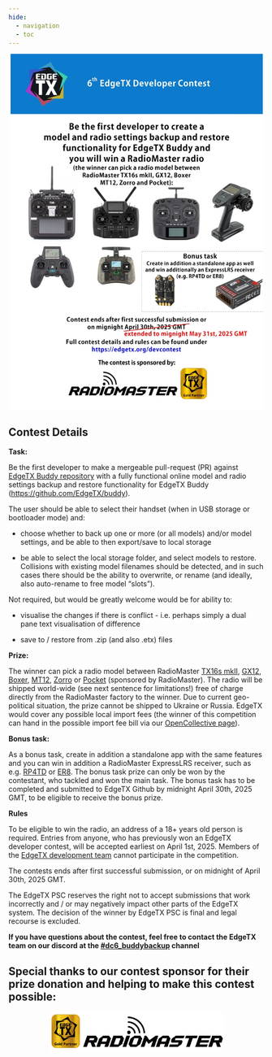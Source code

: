 ```yaml
---
hide:
  - navigation
  - toc
---
```


<p></p> 
<p align="center">
<a><img src="/assets/dc6_poster.jpg?raw=true" align="center" width="497"></a>
</P>

## **Contest Details**

**Task:**

Be the first developer to make a mergeable pull-request (PR) against [EdgeTX Buddy repository](https://github.com/EdgeTX/buddy) with a fully functional online model and radio settings backup and restore functionality for EdgeTX Buddy (https://github.com/EdgeTX/buddy).

The user should be able to select their handset (when in USB storage or bootloader mode) and:

* choose whether to back up one or more (or all models) and/or model settings, and be able to then export/save to local storage

* be able to select the local storage folder, and select models to restore. Collisions with existing model filenames should be detected, and in such cases there should be the ability to overwrite, or rename (and ideally, also auto-rename to free model “slots”). 

Not required, but would be greatly welcome would be for ability to: 

* visualise the changes if there is conflict - i.e. perhaps simply a dual pane text visualisation of difference

* save to / restore from .zip (and also .etx) files


**Prize:**

The winner can pick a radio model between RadioMaster [TX16s mkII](https://www.radiomasterrc.com/products/tx16s-mark-ii-radio-controller), [GX12](https://www.radiomasterrc.com/products/gx12-dual-band-gemini-x-radio-controller), [Boxer](https://www.radiomasterrc.com/products/boxer-radio-controller-m2), [MT12](https://www.radiomasterrc.com/products/mt12-surface-radio-controller), [Zorro](https://www.radiomasterrc.com/products/zorro-radio-controller) or [Pocket](https://www.radiomasterrc.com/products/pocket-radio-controller-m2) (sponsored by RadioMaster). The radio will be shipped world-wide (see next sentence for limitations!) free of charge directly from the RadioMaster factory to the winner. Due to current geo-political situation, the prize cannot be shipped to Ukraine or Russia. EdgeTX would cover any possible local import fees (the winner of this competition can hand in the possible import fee bill via our [OpenCollective page](https://opencollective.com/edgetx/expenses/new)).


**Bonus task:**

As a bonus task, create in addition a standalone app with the same features and you can win in addition a RadioMaster ExpressLRS receiver, such as e.g. [RP4TD](https://www.radiomasterrc.com/products/rp4td-expresslrs-2-4ghz-diversity-receiver) or [ER8](https://www.radiomasterrc.com/products/er8-2-4ghz-elrs-pwm-receiver). The bonus task prize can only be won by the contestant, who tackled and won the main task. The bonus task has to be completed and submitted to EdgeTX Github by midnight April 30th, 2025 GMT, to be eligible to receive the bonus prize.


**Rules**

To be eligible to win the radio, an address of a 18+ years old person is required. Entries from anyone, who has previously won an EdgeTX developer contest, will be accepted earliest on April 1st, 2025. Members of the <a href="https://edgetx.org/bylaws/#edgetx-development-team">EdgeTX development team</a> cannot participate in the competition.

The contests ends after first successful submission, or on midnight of April 30th, 2025 GMT.

The EdgeTX PSC reserves the right not to accept submissions that work incorrectly and / or may negatively impact other parts of the EdgeTX system. The decision of the winner by EdgeTX PSC is final and legal recourse is excluded.


**If you have questions about the contest, feel free to contact the EdgeTX team on our discord at the [#dc6_buddybackup](https://discord.com/channels/839849772864503828/1344659874331496468) channel**


## **Special thanks to our contest sponsor for their prize donation and helping to make this contest possible:**

<p></p> 
<p align="center">
<a href="https://www.radiomasterrc.com/" target="_blank"><img src="/assets/RadioMasterGold.png?raw=true" align="center" width="344"></a>
</p>
